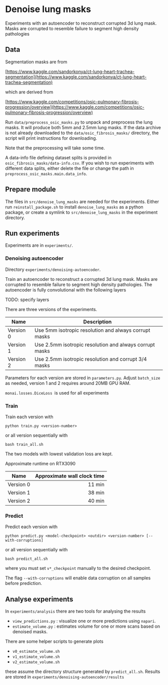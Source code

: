 # Denoise lung masks
Experiments with an autoencoder to reconstruct corrupted 3d lung mask.
Masks are corrupted to resemble failure to segment high density pathologies

## Data
Segmentation masks are from 

[https://www.kaggle.com/sandorkonya/ct-lung-heart-trachea-segmentation](https://www.kaggle.com/sandorkonya/ct-lung-heart-trachea-segmentation)

which are derived from

[https://www.kaggle.com/competitions/osic-pulmonary-fibrosis-progression/overview](https://www.kaggle.com/competitions/osic-pulmonary-fibrosis-progression/overview)


Run `data/preprocess_osic_masks.py` to unpack and preprocess the lung masks. It will produce both 5mm and 2.5mm lung masks.
If the data archive is not already downloaded to the `data/osic_fibrosis_masks/` directory, the script will print instructions for downloading.

Note that the preprocessing will take some time.

A data-info file defining dataset splits is provided in `osic_fibrosis_masks/data-info.csv`. If you wish to run experiments with different data splits, either delete the file or change the path in `preprocess_osic_masks.main.data_info`.


## Prepare module
The files in `src/denoise_lung_masks` are needed for the experiments. Either run `reinstall_package.sh` to install `denoise_lung_masks` as a python package, or create a symlink to `src/denoise_lung_masks` in the experiment directory.

## Run experiments
Experiments are in `experiments/`. 

### Denoising autoencoder
Directory `experiments/denoising-autoencoder`.

Train an autoencoder to reconstruct a corrupted 3d lung mask. Masks are corrupted to resemble failure to segment high density pathologies.
The autoencoder is fully convolutional with the following layers 

TODO: specify layers


There are three versions of the experiments.

| Name      | Description                                             |
|-----------|---------------------------------------------------------|
| Version 0 | Use 5mm isotropic resolution and always corrupt masks   |
| Version 1 | Use 2.5mm isotropic resolution and always corrupt masks |
| Version 2 | Use 2.5mm isotropic resolution and corrupt 3/4 masks    |


Parameters for each version are stored in `parameters.py`. Adjust `batch_size` as needed, version 1 and 2 requires around 20MB GPU RAM.

`monai.losses.DiceLoss `is used for all experiments


### Train
Train each version with

	python train.py <version-number>
	
or all version sequentially with

	bash train_all.sh
	
The two models with lowest validation loss are kept. 

Approximate runtime on RTX3090

| Name      | Approximate wall clock time  |
|-----------|-----------------------------:|
| Version 0 |                       11 min |
| Version 1 |                       38 min |
| Version 2 |                       40 min |



### Predict
Predict each version with

	python predict.py <model-checkpoint> <outdir> <version-number> [--with-corruptions]
	
or all version sequentially with

	bash predict_all.sh
	
where you must set `v*_checkpoint` manually to the desired checkpoint.
		
The flag `--with-corruptions` will enable data corruption on all samples before prediction.


## Analyse experiments
In `experiments/analysis` there are two tools for analysing the results

* `view_predictions.py` : visualize one or more predictions using `napari`.
* `estimate_volume.py` : estimates volume for one or more scans based on denoised masks.

There are some helper scripts to generate plots

* `v0_estimate_volume.sh`
* `v1_estimate_volume.sh`
* `v2_estimate_volume.sh`

these assume the directory structure generated by `predict_all.sh`.
Results are stored in `experiments/denoising-autoencoder/results`

